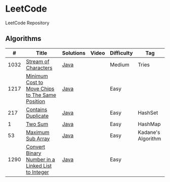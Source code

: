 # LeetCode
LeetCode Repository

## Algorithms

|  #  |      Title     |   Solutions   | Video  | Difficulty  | Tag
|-----|----------------|---------------|--------|-------------|-------------
|1032|[Stream of Characters](https://leetcode.com/problems/stream-of-characters/)|[Java](../master/src/main/java/com/leetcode/problems/StreamOfCharacters.java)||Medium|Tries|
|1217|[Minimum Cost to Move Chips to The Same Position](https://leetcode.com/problems/minimum-cost-to-move-chips-to-the-same-position/)|[Java](../master/src/main/java/com/leetcode/problems/MinimumCostToMoveChipsToTheSamePosition.java)||Easy||
|217|[Contains Duplicate](https://leetcode.com/problems/contains-duplicate/)|[Java](../master/src/main/java/com/leetcode/problems/ContainsDuplicate.java)||Easy|HashSet|
|1|[Two Sum](https://leetcode.com/problems/two-sum/)|[Java](../master/src/main/java/com/leetcode/problems/TwoSum.java)||Easy|HashMap|
|53|[Maximum Sub Array](https://leetcode.com/problems/maximum-subarray/)|[Java](../master/src/main/java/com/leetcode/problems/MaximumSubArray.java)||Easy|Kadane's Algorithm|
|1290|[Convert Binary Number in a Linked List to Integer](https://leetcode.com/problems/convert-binary-number-in-a-linked-list-to-integer/)|[Java](../master/src/main/java/com/leetcode/problems/LinkedListBinaryNumberToInteger.java)||Easy||